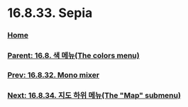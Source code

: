 # 16.8.33. Sepia

### [Home](./00-home.md)
### [Parent: 16.8. 색 메뉴(The colors menu)](./16-08-00-the-colors-menu.md)
### [Prev: 16.8.32. Mono mixer](./16-08-32-mono-mixer.md)
### [Next: 16.8.34. 지도 하위 메뉴(The "Map" submenu)](./16-08-34-the-map-submenu.md)
